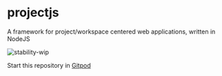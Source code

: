# projectjs
A framework for project/workspace centered web applications, written in NodeJS

![stability-wip](https://img.shields.io/badge/stability-work_in_progress-lightgrey.svg)

Start this repository in [Gitpod](https://gitpod.io/#https://github.com/10MINT/projectjs/edit/master/README.md)
